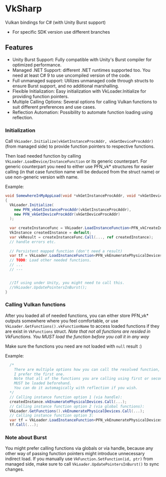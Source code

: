 # VkSharp
Vulkan bindings for C# (with Unity Burst support)
* For specific SDK version use different branches

## Features
* Unity Burst Support: Fully compatible with Unity's Burst compiler for optimized performance.
* Managed .NET Support: different .NET runtimes supported too. You need at least C# 9 to use uncompiled version of the code.
* Full unmanaged support: Utilizes unmanaged code through structs to ensure Burst support, and no additional marshalling.
* Flexible Initialization: Easy initialization with VkLoader.Initialize for providing function pointers.
* Multiple Calling Options: Several options for calling Vulkan functions to suit different preferences and use cases.
* Reflection Automation: Possibility to automate function loading using reflection.

### Initialization

Call `VkLoader.Initialize(vkGetInstanceProcAddr, vkGetDeviceProcAddr)` (from managed side) to provide function pointers to respective functions.

Then load needed function by calling `VkLoader.LoadDevice/InstanceFunction` or its generic counterpart.
For generic counterpart you need to either use PFN_vk* structures for easier calling (in that case function name will be deduced from the struct name)
or use non-generic version with name. 

Example:
```cs
void SomewhereInMyAppLoad(void *vkGetInstanceProcAddr, void *vkGetDeviceProcAddr)
{
  VkLoader.Initialize(
    new PFN_vkGetInstanceProcAddr(vkGetInstanceProcAddr),
    new PFN_vkGetDeviceProcAddr(vkGetDeviceProcAddr)
  );
  
  var createInstanceFunc = VkLoader.LoadInstanceFunction<PFN_vkCreateInstance>(default);
  VkInstance createdInstance = default;
  var vkResult = createInstanceFunc.Call(..., ref createdInstance);
  // handle errors etc.
  
  // Persistent mapped function (don't need a result)
  var tf = VkLoader.LoadInstanceFunction<PFN_vkEnumeratePhysicalDevices>(createdInstance);
  // TODO: Load other needed functions.
  // ...
  // ---


  //If using under Unity, you might need to call this.
  //VkLoader.UpdatePointersInBurst();
}
```

### Calling Vulkan functions
After you loaded all of needed functions, you can either store PFN_vk* outputs somewhere where you feel comfortable,
or use `VkLoader.GetFunctions().vkFunctionName` to access loaded functions if they are exist in `VkFunctions` struct.
*Note that not all functions are resided in VkFunctions.*
*You MUST load the function before you call it in any way*

Make sure the functions you need are not loaded with `null` result :)

Example:
```cs
  /*
    There are multiple options how you can call the resolved function,
    I prefer the first one.
    Note that all of the functions you are calling using first or second option
    MUST be loaded beforehand.
    You can do it automagically with reflection if you wish.
  */
  // Calling instance function option 1 (via handle):
  createdInstance.vkEnumeratePhysicalDevices.Call(...);
  // Calling instance function option 2 (via global functions):
  VkLoader.GetFunctions().vkEnumeratePhysicalDevices.Call(...);
  // Calling instance function option 3:
  var tf = VkLoader.LoadInstanceFunction<PFN_vkEnumeratePhysicalDevices>(createdInstance);
  tf.Call(...);
```

### Note about Burst
You might prefer calling functions via globals or via handle, because any other way of passing function pointers might introduce unnecessary indirect load.
If you manually use `VkFunction.SetFunction(id, ptr)` from managed side, make sure to call `VkLoader.UpdatePointersInBurst()` to sync changes.

